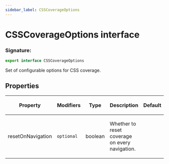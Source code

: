 ```yaml
---
sidebar_label: CSSCoverageOptions
---
```


# CSSCoverageOptions interface

### Signature:

```typescript
export interface CSSCoverageOptions
```

Set of configurable options for CSS coverage.

## Properties

<table><thead><tr><th>

Property

</th><th>

Modifiers

</th><th>

Type

</th><th>

Description

</th><th>

Default

</th></tr></thead>
<tbody><tr><td>

<span id="resetonnavigation">resetOnNavigation</span>

</td><td>

`optional`

</td><td>

boolean

</td><td>

Whether to reset coverage on every navigation.

</td><td>

</td></tr>
</tbody></table>
